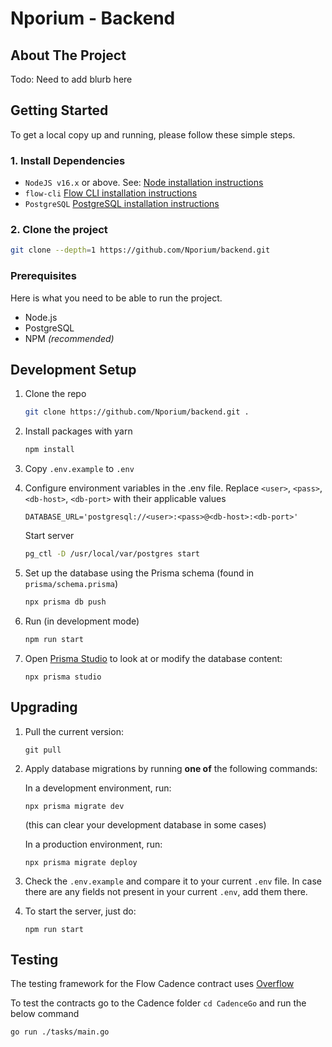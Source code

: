 # Nporium - Backend

## About The Project

Todo: Need to add blurb here

## Getting Started

To get a local copy up and running, please follow these simple steps.

### 1. Install Dependencies

- `NodeJS v16.x` or above. See: [Node installation instructions](https://nodejs.org/en/) <br/>
- `flow-cli` [Flow CLI installation instructions](https://docs.onflow.org/flow-cli) <br/>
- `PostgreSQL` [PostgreSQL installation instructions](https://www.postgresql.org/download/)

### 2. Clone the project

```sh
git clone --depth=1 https://github.com/Nporium/backend.git
```

### Prerequisites

Here is what you need to be able to run the project.

- Node.js
- PostgreSQL
- NPM _(recommended)_


## Development Setup

1. Clone the repo
   ```sh
   git clone https://github.com/Nporium/backend.git .
   ```
2. Install packages with yarn
   ```sh
   npm install
   ```
3. Copy `.env.example` to `.env`
4. Configure environment variables in the .env file. Replace `<user>`, `<pass>`, `<db-host>`, `<db-port>` with their applicable values

   ```
   DATABASE_URL='postgresql://<user>:<pass>@<db-host>:<db-port>'
   ```
   
   Start server
   ```sh
   pg_ctl -D /usr/local/var/postgres start
   ```
6. Set up the database using the Prisma schema (found in `prisma/schema.prisma`)
   ```sh
   npx prisma db push
   ```
7. Run (in development mode)
   ```sh
   npm run start
   ```
8. Open [Prisma Studio](https://www.prisma.io/studio) to look at or modify the database content:
   ```
   npx prisma studio
   ```

## Upgrading

1. Pull the current version:
   ```
   git pull
   ```
2. Apply database migrations by running <b>one of</b> the following commands:

   In a development environment, run:

   ```
   npx prisma migrate dev
   ```

   (this can clear your development database in some cases)

   In a production environment, run:

   ```
   npx prisma migrate deploy
   ```

3. Check the `.env.example` and compare it to your current `.env` file. In case there are any fields not present in your current `.env`, add them there.

1. To start the server, just do:
   ```
   npm run start
   ```

## Testing

The testing framework for the Flow Cadence contract uses [Overflow](https://github.com/bjartek/overflow)

To test the contracts go to the Cadence folder `cd CadenceGo` and run the below command

```
go run ./tasks/main.go
```